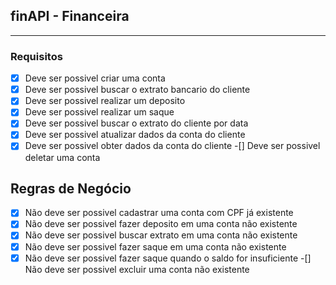 ## finAPI - Financeira

----
### Requisitos
-[x] Deve ser possivel criar uma conta
-[x] Deve ser possivel buscar o extrato bancario do cliente
-[x] Deve ser possivel realizar um deposito
-[x] Deve ser possivel realizar um saque
-[x] Deve ser possivel buscar o extrato do cliente por data
-[x] Deve ser possivel atualizar dados da conta do cliente
-[x] Deve ser possivel obter dados da conta do cliente
-[] Deve ser possivel deletar uma conta

## Regras de Negócio
-[x] Não deve ser possivel cadastrar uma conta com CPF já existente
-[x] Não deve ser possivel fazer deposito em uma conta não existente
-[x] Não deve ser possivel buscar extrato em uma conta não existente
-[x] Não deve ser possivel fazer saque em uma conta não existente
-[x] Não deve ser possivel fazer saque quando o saldo for insuficiente
-[] Não deve ser possivel excluir uma conta não existente
